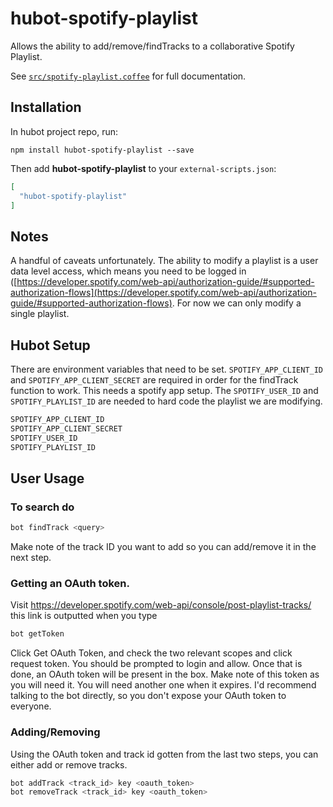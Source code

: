 # hubot-spotify-playlist

Allows the ability to add/remove/findTracks to a collaborative Spotify Playlist.

See [`src/spotify-playlist.coffee`](src/spotify-playlist.coffee) for full documentation.

## Installation

In hubot project repo, run:

`npm install hubot-spotify-playlist --save`

Then add **hubot-spotify-playlist** to your `external-scripts.json`:

```json
[
  "hubot-spotify-playlist"
]
```

## Notes
A handful of caveats unfortunately. The ability to modify a playlist is a user data level access, which means you need to be logged in ([https://developer.spotify.com/web-api/authorization-guide/#supported-authorization-flows](https://developer.spotify.com/web-api/authorization-guide/#supported-authorization-flows). For now we can only modify a single playlist.

## Hubot Setup

There are environment variables that need to be set. ```SPOTIFY_APP_CLIENT_ID``` and ```SPOTIFY_APP_CLIENT_SECRET``` are required in order for the findTrack function to work. This needs a spotify app setup. The ```SPOTIFY_USER_ID``` and ```SPOTIFY_PLAYLIST_ID``` are needed to hard code the playlist we are modifying.

```sh
SPOTIFY_APP_CLIENT_ID
SPOTIFY_APP_CLIENT_SECRET
SPOTIFY_USER_ID
SPOTIFY_PLAYLIST_ID
```

## User Usage

### To search do

```sh
bot findTrack <query>
```

Make note of the track ID you want to add so you can add/remove it in the next step.

### Getting an OAuth token.
Visit https://developer.spotify.com/web-api/console/post-playlist-tracks/ this link is outputted when you type

```sh
bot getToken
```

Click Get OAuth Token, and check the two relevant scopes and click request token. You should be prompted to login and allow. Once that is done, an OAuth token will be present in the box. Make note of this token as you will need it.  You will need another one when it expires. I'd recommend talking to the bot directly, so you don't expose your OAuth token to everyone.

### Adding/Removing
Using the OAuth token and track id gotten from the last two steps, you can either add or remove tracks.

```sh
bot addTrack <track_id> key <oauth_token>
bot removeTrack <track_id> key <oauth_token>
```
